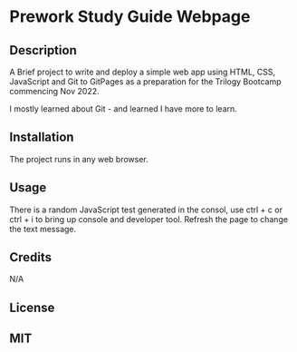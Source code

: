 # Prework Study Guide Webpage

## Description

A Brief project to write and deploy a simple web app using HTML, CSS, JavaScript and Git to GitPages as a preparation for the Trilogy Bootcamp commencing Nov 2022.

I mostly learned about Git - and learned I have more to learn.

## Installation

The project runs in any web browser.

## Usage

There is a random JavaScript test generated in the consol, use ctrl + c or ctrl + i to bring up console and developer tool. Refresh the page to change the text message.

## Credits

N/A

## License

MIT
---